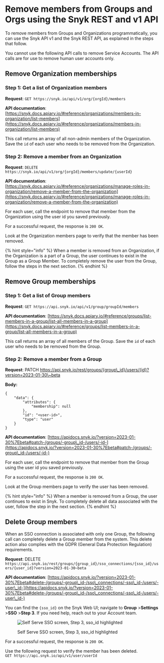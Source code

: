 # Remove members from Groups and Orgs using the Snyk REST and v1 API

To remove members from Groups and Organizations programmatically, you can use the Snyk API v1 and the Snyk REST API, as explained in the steps that follow.

You cannot use the following API calls to remove Service Accounts. The API calls are for use to remove human user accounts only.

## Remove Organization memberships

### Step 1: Get a list of Organization members

**Request**: `GET https://snyk.io/api/v1/org/{orgId}/members`

**API documentation**: [https://snyk.docs.apiary.io/#reference/organizations/members-in-organization/list-members](https://snyk.docs.apiary.io/#reference/organizations/members-in-organization/list-members)

This call returns an array of all non-admin members of the Organization. Save the `id` of each user who needs to be removed from the Organization.

### Step 2: Remove a member from an Organization

**Request**: `DELETE https://snyk.io/api/v1/org/{orgId}/members/update/{userId}`

**API documentation**: [https://snyk.docs.apiary.io/#reference/organizations/manage-roles-in-organization/remove-a-member-from-the-organization](https://snyk.docs.apiary.io/#reference/organizations/manage-roles-in-organization/remove-a-member-from-the-organization)

For each user, call the endpoint to remove that member from the Organization using the user id you saved previously.

For a successful request, the response is `200 OK`.

Look at the Organization members page to verify that the member has been removed.

{% hint style="info" %}
When a member is removed from an Organization, if the Organization is a part of a Group, the user continues to exist in the Group as a Group Member. To completely remove the user from the Group, follow the steps in the next section.
{% endhint %}

## Remove Group memberships

### Step 1: Get a list of Group members

**Request**: `GET https://api.snyk.io/api/v1/group/groupId/members`

**API documentation**: [https://snyk.docs.apiary.io/#reference/groups/list-members-in-a-group/list-all-members-in-a-group](https://snyk.docs.apiary.io/#reference/groups/list-members-in-a-group/list-all-members-in-a-group)

This call returns an array of all members of the Group. Save the `id` of each user who needs to be removed from the Group.

### Step 2: Remove a member from a Group

**Request**: PATCH https://api.snyk.io/rest/groups/{group\_id}/users/{id}?version=2023-01-30\~beta

**Body:**

```postman_json
{
    "data": {
        "attributes": {
            "membership": null
        },
        "id": "<user-id>",
        "type": "user"
    }
}
```

**API documentation**: [https://apidocs.snyk.io/?version=2023-01-30%7Ebeta#patch-/groups/-group\_id-/users/-id-](https://apidocs.snyk.io/?version=2023-01-30%7Ebeta#patch-/groups/-group\_id-/users/-id-)

For each user, call the endpoint to remove that member from the Group using the user id you saved previously.

For a successful request, the response is `200 OK`.

Look at the Group members page to verify the user has been removed.

{% hint style="info" %}
When a member is removed from a Group, the user continues to exist in Snyk. To completely delete all data associated with the user, follow the step in the next section.
{% endhint %}

## Delete Group members

When an SSO connection is associated with only one Group, the following call can completely delete a Group member from the system. This delete action also complies with the GDPR (General Data Protection Regulation) requirements.

**Request**: DELETE `https://api.snyk.io/rest/groups/{group_id}/sso_connections/{sso_id}/users/{user_id}?version=2023-01-30~beta`

**API documentation**: [https://apidocs.snyk.io/?version=2023-01-30%7Ebeta#delete-/groups/-group\_id-/sso\_connections/-sso\_id-/users/-user\_id-](https://apidocs.snyk.io/?version=2023-01-30%7Ebeta#delete-/groups/-group\_id-/sso\_connections/-sso\_id-/users/-user\_id-)

You can find the `{sso_id}` on the Snyk Web UI; navigate to **Group** >**Settings** >**SSO** >**Step 3**. If you need help, reach out to your Account team.

<figure><img src="../../.gitbook/assets/Screenshot 2023-02-22 at 10.27.19.png" alt="Self Serve SSO screen, Step 3, sso_id highlighted"><figcaption><p>Self Serve SSO screen, Step 3, sso_id highlighted</p></figcaption></figure>

For a successful request, the response is `200 OK`.

Use the following request to verify the member has been deleted.\
`GET https://api.snyk.io/api/v1/user/userId`
